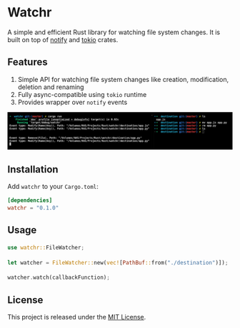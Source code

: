 # Watchr

A simple and efficient Rust library for watching file system changes. It is built on top of [notify](https://github.com/notify-rs/notify) and [tokio](https://tokio.rs) crates.

## Features

1. Simple API for watching file system changes like creation, modification, deletion and renaming
2. Fully async-compatible using `tokio` runtime
3. Provides wrapper over `notify` events

![Watchr in action](./images/watchr-in-action.png)

## Installation

Add `watchr` to your `Cargo.toml`:

```toml
[dependencies]
watchr = "0.1.0"
```

## Usage

```rust
use watchr::FileWatcher;

let watcher = FileWatcher::new(vec![PathBuf::from("./destination")]);

watcher.watch(callbackFunction);
```

## License

This project is released under the [MIT License](LICENSE).
